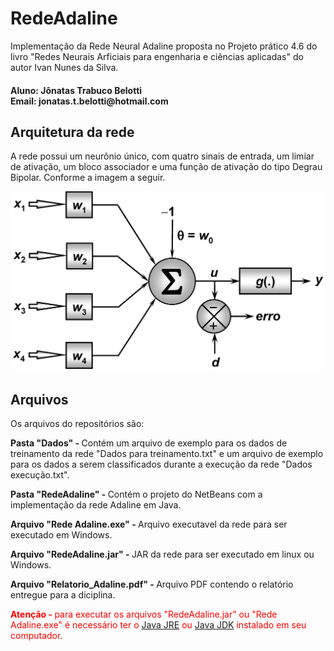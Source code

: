 <h1>RedeAdaline</h1>
<p>Implementação da Rede Neural Adaline proposta no Projeto prático 4.6 do livro "Redes Neurais Arficiais para engenharia e ciências aplicadas" do autor Ivan Nunes da Silva.</p>

<h4>
Aluno: Jônatas Trabuco Belotti<br>
Email: jonatas.t.belotti@hotmail.com
</h4>

<h2>Arquitetura da rede</h2>
<p>A rede possui um neurônio único, com quatro sinais de entrada, um limiar de ativação, um bloco associador e uma função de ativação do tipo Degrau Bipolar. Conforme a imagem a seguir.</p>

![Alt text](./ArquiteturaRede.jpg)

<h2>Arquivos</h2>
<p>Os arquivos do repositórios são:</p>
<p><b>Pasta "Dados" - </b> Contém um arquivo de exemplo para os dados de treinamento da rede "Dados para treinamento.txt" e um arquivo de exemplo para os dados a serem classificados durante a execução da rede "Dados execução.txt".</p>
<p><b>Pasta "RedeAdaline" - </b> Contém o projeto do NetBeans com a implementação da rede Adaline em Java.</p>
<p><b>Arquivo "Rede Adaline.exe" - </b> Arquivo executavel da rede para ser executado em Windows.</p>
<p><b>Arquivo "RedeAdaline.jar" - </b> JAR da rede para ser executado em linux ou Windows.</p>
<p><b>Arquivo "Relatorio_Adaline.pdf" - </b> Arquivo PDF contendo o relatório entregue para a diciplina.</p>

<p style="color: red"><b>Atenção - </b> para executar os arquivos "RedeAdaline.jar" ou "Rede Adaline.exe" é necessário ter o <a target="_blank" href="https://www.java.com/pt_BR/download/">Java JRE</a> ou <a target="_blank" href="http://www.oracle.com/technetwork/pt/java/javase/downloads/index.html">Java JDK</a> instalado em seu computador.</p>
